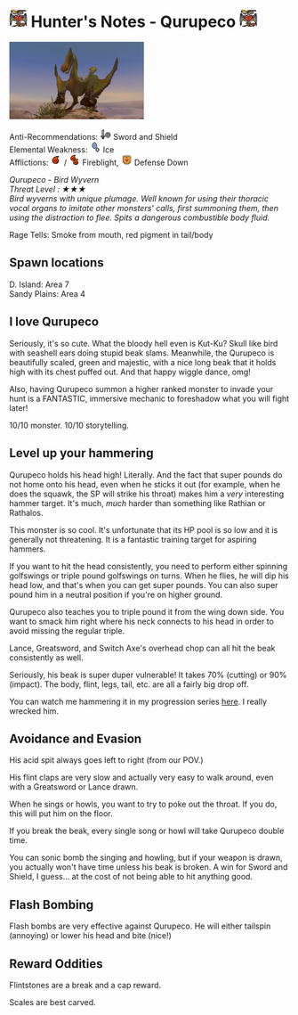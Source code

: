 # <img src="icons/qurupeco.png" width="32px"> Hunter's Notes - Qurupeco <img src="icons/qurupeco.png" width="32px">
<p float="left">
<img src="images/qurupeco.png" width="48%">
<p float="left">  

Anti-Recommendations: <img src="icons/MH3icon-Sword_and_Shield.png" width="20px"> Sword and Shield  
Elemental Weakness: <img src="icons/-status-Iceblight.png" width="20px"> Ice  
Afflictions: <img src="icons/-status-Fireblight.png" width="20px"> / <img src="icons/-status-Severe_Fireblight.png" width="20px"> Fireblight,  <img src="icons/-status-Defense_Down.png" width="20px"> Defense Down

*Qurupeco - Bird Wyvern  
Threat Level : ★★★  
Bird wyverns with unique plumage.  Well known for using their thoracic vocal organs to imitate other monsters' calls, first summoning them, then using the distraction to flee.  Spits a dangerous combustible body fluid.*

Rage Tells: Smoke from mouth, red pigment in tail/body

## Spawn locations
D. Island: Area 7  
Sandy Plains: Area 4

## I love Qurupeco
Seriously, it's so cute. What the bloody hell even is Kut-Ku? Skull like bird with seashell ears doing stupid beak slams. Meanwhile, the Qurupeco is beautifully scaled, green and majestic, with a nice long beak that it holds high with its chest puffed out. And that happy wiggle dance, omg!

Also, having Qurupeco summon a higher ranked monster to invade your hunt is a FANTASTIC, immersive mechanic to foreshadow what you will fight later!

10/10 monster. 10/10 storytelling.

## Level up your hammering
Qurupeco holds his head high! Literally. And the fact that super pounds do not home onto his head, even when he sticks it out (for example, when he does the squawk, the SP will strike his throat) makes him a *very* interesting hammer target. It's much, *much* harder than something like Rathian or Rathalos.

This monster is so cool. It's unfortunate that its HP pool is so low and it is generally not threatening. It is a fantastic training target for aspiring hammers.

If you want to hit the head consistently, you need to perform either spinning golfswings or triple pound golfswings on turns. When he flies, he will dip his head low, and that's when you can get super pounds. You can also super pound him in a neutral position if you're on higher ground.

Qurupeco also teaches you to triple pound it from the wing down side. You want to smack him right where his neck connects to his head in order to avoid missing the regular triple.

Lance, Greatsword, and Switch Axe's overhead chop can all hit the beak consistently as well. 

Seriously, his beak is super duper vulnerable! It takes 70% (cutting) or 90% (impact). The body, flint, legs, tail, etc. are all a fairly big drop off.

You can watch me hammering it in my progression series [here](https://youtu.be/Rt5HOZTzQhc?t=1116). I really wrecked him.


## Avoidance and Evasion
His acid spit always goes left to right (from our POV.)

His flint claps are very slow and actually very easy to walk around, even with a Greatsword or Lance drawn.

When he sings or howls, you want to try to poke out the throat. If you do, this will put him on the floor.

If you break the beak, every single song or howl will take Qurupeco double time.

You can sonic bomb the singing and howling, but if your weapon is drawn, you actually won't have time unless his beak is broken. A win for Sword and Shield, I guess... at the cost of not being able to hit anything good.

## Flash Bombing
Flash bombs are very effective against Qurupeco. He will either tailspin (annoying) or lower his head and bite (nice!)

## Reward Oddities
Flintstones are a break and a cap reward.

Scales are best carved.
